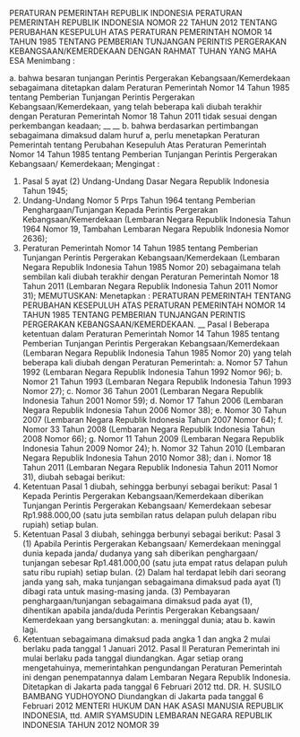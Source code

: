  PERATURAN PEMERINTAH REPUBLIK INDONESIA PERATURAN PEMERINTAH REPUBLIK INDONESIA NOMOR 22 TAHUN 2012 TENTANG PERUBAHAN KESEPULUH ATAS PERATURAN PEMERINTAH NOMOR 14 TAHUN 1985 TENTANG PEMBERIAN TUNJANGAN PERINTIS PERGERAKAN KEBANGSAAN/KEMERDEKAAN
DENGAN RAHMAT TUHAN YANG MAHA ESA
Menimbang :

a. bahwa besaran tunjangan Perintis Pergerakan Kebangsaan/Kemerdekaan sebagaimana ditetapkan dalam Peraturan Pemerintah Nomor 14 Tahun 1985 tentang Pemberian Tunjangan Perintis Pergerakan Kebangsaan/Kemerdekaan, yang telah beberapa kali diubah terakhir dengan Peraturan Pemerintah Nomor 18 Tahun 2011 tidak sesuai dengan perkembangan keadaan; __ __ b. bahwa berdasarkan pertimbangan sebagaimana dimaksud dalam huruf a, perlu menetapkan Peraturan Pemerintah tentang Perubahan Kesepuluh Atas Peraturan Pemerintah Nomor 14 Tahun 1985 tentang Pemberian Tunjangan Perintis Pergerakan Kebangsaan/ Kemerdekaan;
Mengingat :

1. Pasal 5 ayat (2) Undang-Undang Dasar Negara Republik Indonesia Tahun 1945;
2. Undang-Undang Nomor 5 Prps Tahun 1964 tentang Pemberian Penghargaan/Tunjangan Kepada Perintis Pergerakan Kebangsaan/Kemerdekaan (Lembaran Negara Republik Indonesia Tahun 1964 Nomor 19, Tambahan Lembaran Negara Republik Indonesia Nomor 2636);
3. Peraturan Pemerintah Nomor 14 Tahun 1985 tentang Pemberian Tunjangan Perintis Pergerakan Kebangsaan/Kemerdekaan (Lembaran Negara Republik Indonesia Tahun 1985 Nomor 20) sebagaimana telah sembilan kali diubah terakhir dengan Peraturan Pemerintah Nomor 18 Tahun 2011 (Lembaran Negara Republik Indonesia Tahun 2011 Nomor 31);
MEMUTUSKAN:
 Menetapkan : PERATURAN PEMERINTAH TENTANG PERUBAHAN KESEPULUH ATAS PERATURAN PEMERINTAH NOMOR 14 TAHUN 1985 TENTANG PEMBERIAN TUNJANGAN PERINTIS PERGERAKAN KEBANGSAAN/KEMERDEKAAN. __
Pasal I
Beberapa ketentuan dalam Peraturan Pemerintah Nomor 14 Tahun 1985 tentang Pemberian Tunjangan Perintis Pergerakan Kebangsaan/Kemerdekaan (Lembaran Negara Republik Indonesia Tahun 1985 Nomor 20) yang telah beberapa kali diubah dengan Peraturan Pemerintah:
a. Nomor 57 Tahun 1992 (Lembaran Negara Republik Indonesia Tahun 1992 Nomor 96);
b. Nomor 21 Tahun 1993 (Lembaran Negara Republik Indonesia Tahun 1993 Nomor 27);
c. Nomor 36 Tahun 2001 (Lembaran Negara Republik Indonesia Tahun 2001 Nomor 59);
d. Nomor 17 Tahun 2006 (Lembaran Negara Republik Indonesia Tahun 2006 Nomor 38);
e. Nomor 30 Tahun 2007 (Lembaran Negara Republik Indonesia Tahun 2007 Nomor 64);
f. Nomor 33 Tahun 2008 (Lembaran Negara Republik Indonesia Tahun 2008 Nomor 66);
g. Nomor 11 Tahun 2009 (Lembaran Negara Republik Indonesia Tahun 2009 Nomor 24);
h. Nomor 32 Tahun 2010 (Lembaran Negara Republik Indonesia Tahun 2010 Nomor 38); dan
i. Nomor 18 Tahun 2011 (Lembaran Negara Republik Indonesia Tahun 2011 Nomor 31), diubah sebagai berikut:
1. Ketentuan Pasal 1 diubah, sehingga berbunyi sebagai berikut:
Pasal 1
Kepada Perintis Pergerakan Kebangsaan/Kemerdekaan diberikan Tunjangan Perintis Pergerakan Kebangsaan/ Kemerdekaan sebesar Rp1.988.000,00 (satu juta sembilan ratus delapan puluh delapan ribu rupiah) setiap bulan.
2. Ketentuan Pasal 3 diubah, sehingga berbunyi sebagai berikut:
Pasal 3
(1) Apabila Perintis Pergerakan Kebangsaan/ Kemerdekaan meninggal dunia kepada janda/ dudanya yang sah diberikan penghargaan/ tunjangan sebesar Rp1.481.000,00 (satu juta empat ratus delapan puluh satu ribu rupiah) setiap bulan.
(2) Dalam hal terdapat lebih dari seorang janda yang sah, maka tunjangan sebagaimana dimaksud pada ayat (1) dibagi rata untuk masing-masing janda.
(3) Pembayaran penghargaan/tunjangan sebagaimana dimaksud pada ayat (1), dihentikan apabila janda/duda Perintis Pergerakan Kebangsaan/ Kemerdekaan yang bersangkutan:
a. meninggal dunia; atau
b. kawin lagi.
3. Ketentuan sebagaimana dimaksud pada angka 1 dan angka 2 mulai berlaku pada tanggal 1 Januari 2012.
Pasal II
Peraturan Pemerintah ini mulai berlaku pada tanggal diundangkan.
Agar setiap orang mengetahuinya, memerintahkan pengundangan Peraturan Pemerintah ini dengan penempatannya dalam Lembaran Negara Republik Indonesia. Ditetapkan di Jakarta pada tanggal 6 Februari 2012 ttd. DR. H. SUSILO BAMBANG YUDHOYONO Diundangkan di Jakarta pada tanggal 6 Februari 2012 MENTERI HUKUM DAN HAK ASASI MANUSIA REPUBLIK INDONESIA, ttd. AMIR SYAMSUDIN LEMBARAN NEGARA REPUBLIK INDONESIA TAHUN 2012 NOMOR 39